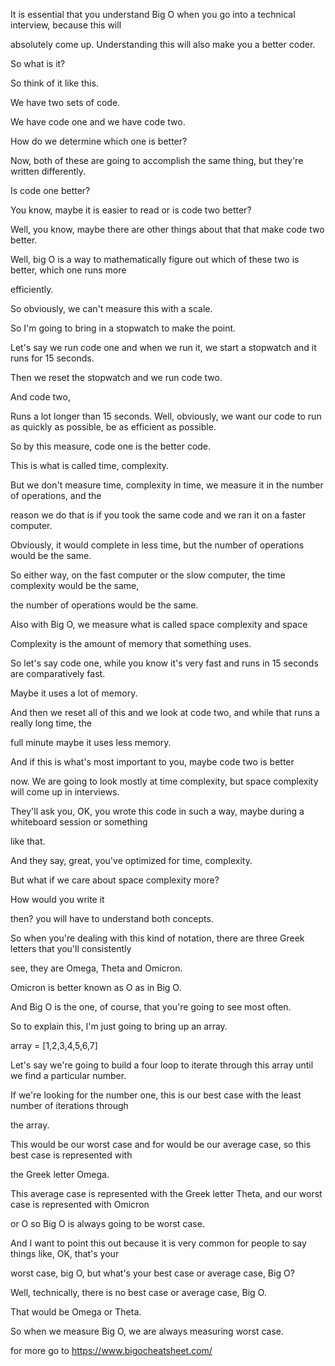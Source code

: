 It is essential that you understand Big O when you go into a technical interview, because this will

absolutely come up. Understanding this will also make you a better coder.

So what is it?

So think of it like this.

We have two sets of code.

We have code one and we have code two.

How do we determine which one is better?

Now, both of these are going to accomplish the same thing, but they're written differently.

Is code one better?

You know, maybe it is easier to read or is code two better?

Well, you know, maybe there are other things about that that make code two better.

Well, big O is a way to mathematically figure out which of these two is better, which one runs more

efficiently.

So obviously, we can't measure this with a scale.

So I'm going to bring in a stopwatch to make the point.

Let's say we run code one and when we run it, we start a stopwatch and it runs for 15 seconds.

Then we reset the stopwatch and we run code two.

And code two,

Runs a lot longer than 15 seconds.
Well, obviously, we want our code to run as quickly as possible, be as efficient as possible.

So by this measure, code one is the better code.

This is what is called time, complexity.

But we don't measure time, complexity in time, we measure it in the number of operations, and the

reason we do that is if you took the same code and we ran it on a faster computer.

Obviously, it would complete in less time, but the number of operations would be the same.

So either way, on the fast computer or the slow computer, the time complexity would be the same,

the number of operations would be the same.

Also with Big O, we measure what is called space complexity and space

Complexity is the amount of memory that something uses.

So let's say code one, while you know it's very fast and runs in 15 seconds are comparatively fast.

Maybe it uses a lot of memory.

And then we reset all of this and we look at code two, and while that runs a really long time, the

full minute maybe it uses less memory.

And if this is what's most important to you, maybe code two is better

now. We are going to look mostly at time complexity, but space complexity will come up in interviews.

They'll ask you, OK, you wrote this code in such a way, maybe during a whiteboard session or something

like that.

And they say, great, you've optimized for time, complexity.

But what if we care about space complexity more?

How would you write it

then? you will have to understand both concepts.

So when you're dealing with this kind of notation, there are three Greek letters that you'll consistently

see, they are Omega, Theta and Omicron.

Omicron is better known as O as in Big O.

And Big O is the one, of course, that you're going to see most often.

So to explain this, I'm just going to bring up an array.

array = [1,2,3,4,5,6,7]

Let's say we're going to build a four loop to iterate through this array until we find a particular number.

If we're looking for the number one, this is our best case with the least number of iterations through

the array.

This would be our worst case and for would be our average case, so this best case is represented with

the Greek letter Omega.

This average case is represented with the Greek letter Theta, and our worst case is represented with Omicron

or O so Big O is always going to be worst case.

And I want to point this out because it is very common for people to say things like, OK, that's your

worst case, big O, but what's your best case or average case, Big O?

Well, technically, there is no best case or average case, Big O.

That would be Omega or Theta.

So when we measure Big O, we are always measuring worst case.



for more go to
https://www.bigocheatsheet.com/